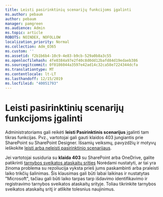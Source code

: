 ```yaml
---
title: Leisti pasirinktinių scenarijų funkcijoms įgalinti
ms.author: pebaum
author: pebaum
manager: pamgreen
ms.audience: Admin
ms.topic: article
ROBOTS: NOINDEX, NOFOLLOW
localization_priority: Normal
ms.collection: Adm_O365
ms.custom: ''
ms.assetid: f2b1b6b4-10c9-4e83-b9cb-529a0b8a3c55
ms.openlocfilehash: 4fe0384a97e2f40c8d0dd12bafd84d19edaeb386
ms.sourcegitcommit: 0f0186044a3597e42ad14c32ca58e7224344dcfa
ms.translationtype: MT
ms.contentlocale: lt-LT
ms.lasthandoff: 12/15/2019
ms.locfileid: "40051793"
---
```

# <a name="allow-custom-script-to-enable-features"></a>Leisti pasirinktinių scenarijų funkcijoms įgalinti

Administratoriams gali reikėti **leisti Pasirinktinis scenarijus** įgalinti tam tikras funkcijas. Pvz., vartotojai gali gauti klaidos 403 jungiantis prie SharePoint su SharePoint Designer. Išsamių veiksmų, pavyzdžių ir motyvų ieškokite [leisti arba neleisti pasirinktinio scenarijaus](https://docs.microsoft.com/sharepoint/allow-or-prevent-custom-script).

Jei vartotojai susiduria su **klaida 403** su SharePoint arba OneDrive, galite patikrinti [tarnybos sveikatos ataskaitų srities](https://admin.microsoft.com/AdminPortal/Home#/servicehealth) Norėdami nustatyti, ar tai yra žinoma problema su rezoliucija vyksta prieš jums paskambinti arba praleisti laiko trikčių šalinimas. Šis klausimas gali būti labai laikinas ir nustatytas "Microsoft", tačiau gali būti laiko tarpas tarp išdavimo identifikavimo ir registravimo tarnybos sveikatos ataskaitų srityje. Toliau tikrinkite tarnybos sveikatos ataskaitų sritį ir atlikite tolesnius naujinimus.

